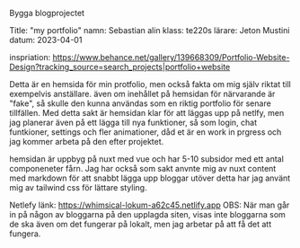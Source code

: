 Bygga blogprojectet

Title: "my portfolio"
namn: Sebastian alin
klass: te220s
lärare: Jeton Mustini
datum: 2023-04-01

inspriation: https://www.behance.net/gallery/139668309/Portfolio-Website-Design?tracking_source=search_projects|portfolio+website

Detta är en hemsida för min protfolio, men också fakta om mig själv riktat till exempelvis anställare. även om inehållet på hemsidan för närvarande är "fake", så skulle den kunna användas som en riktig portfolio för senare tillfällen. Med detta sakt är hemsidan klar för att läggas upp på netlfy, men jag planerar även på ett lägga till nya funktioner, så som login, chat funtkioner, settings och fler animationer, dåd et är en work in prgress och jag kommer arbeta på den efter projektet.

hemsidan är uppbyg på nuxt med vue och har 5-10 subsidor med ett antal componeneter fårn. Jag har också som sakt anvnte mig av nuxt content med markdown för att snabbt lägga upp bloggar
utöver detta har jag använt mig av tailwind css för lättare styling.

Netlefy länk: https://whimsical-lokum-a62c45.netlify.app 
OBS: När man går in på någon av bloggarna på den upplagda siten, 
visas inte bloggarna som de ska även om det fungerar på lokalt, men jag arbetar på att få det att fungera. 

